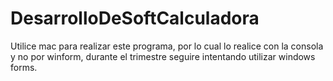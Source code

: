 # DesarrolloDeSoftCalculadora

Utilice mac para realizar este programa, por lo cual lo realice con la consola y no por winform, durante el trimestre seguire intentando utilizar windows forms.
